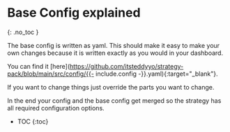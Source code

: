 # Base Config explained
{: .no_toc }

The base config is written as yaml. This should make it easy to make your own changes because it is written exactly as you would in your dashboard.

You can find it [here](https://github.com/itsteddyyo/strategy-pack/blob/main/src/config/{{- include.config -}}.yaml){:target="_blank"}.

If you want to change things just override the parts you want to change.

In the end your config and the base config get merged so the strategy has all required configuration options.

- TOC
{:toc}